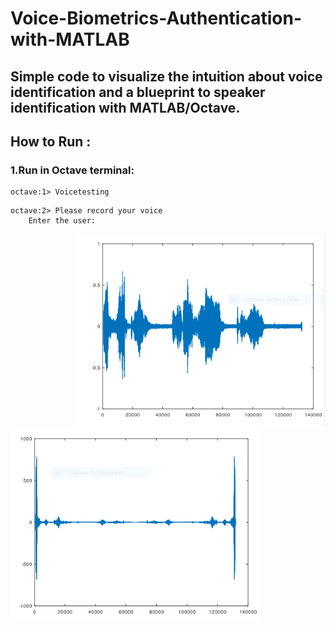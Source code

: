 # Voice-Biometrics-Authentication-with-MATLAB
Simple code to visualize the intuition about voice identification and a blueprint to speaker identification with MATLAB/Octave.
---
## How to Run :
 ### 1.Run in Octave terminal:
  ```
  octave:1> Voicetesting 
  ```
  ```
  octave:2> Please record your voice
      Enter the user:
  ```
 <img src="https://github.com/dz07/Voice-Biometrics-Authentication-with-MATLAB/blob/master/Soundcapt.PNG" width="400" img align="right">
<img src="https://github.com/dz07/Voice-Biometrics-Authentication-with-MATLAB/blob/master/fftcap.PNG" width="400" img align="left">
